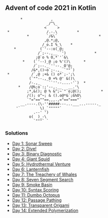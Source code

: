 ## Advent of code 2021 in Kotlin

           *             ,
                       _/^\_
                      <     >
     *                 /.-.\         *
              *        `/&\`                   *
                      ,@.*;@,
                     /_o.I %_\    *
        *           (`'--:o(_@;
                   /`;--.,__ `')             *
                  ;@`o % O,*`'`&\
            *    (`'--)_@ ;o %'()\      *
                 /`;--._`''--._O'@;
                /&*,()~o`;-.,_ `""`)
     *          /`,@ ;+& () o*`;-';\
               (`""--.,_0 +% @' &()\
               /-.,_    ``''--....-'`)  *
          *    /@%;o`:;'--,.__   __.'\
              ;*,&(); @ % &^;~`"`o;@();         *
              /(); o^~; & ().o@*&`;&%O\
              `"="==""==,,,.,="=="==="`
           __.----.(\-''#####---...___...-----._
         '`         \)_`"""""`
                 .--' ')
               o(  )_-\
                 `"""` `

### Solutions

* [Day 1: Sonar Sweep](/src/main/kotlin/Day01.kt)
* [Day 2: Dive!](/src/main/kotlin/Day02.kt)
* [Day 3: Binary Diagnostic](/src/main/kotlin/Day03.kt)
* [Day 4: Giant Squid](/src/main/kotlin/Day04.kt)
* [Day 5: Hydrothermal Venture](/src/main/kotlin/Day05.kt)
* [Day 6: Lanternfish](/src/main/kotlin/Day06.kt)
* [Day 7: The Treachery of Whales](/src/main/kotlin/Day07.kt)
* [Day 8: Seven Segment Search](/src/main/kotlin/Day08.kt)
* [Day 9: Smoke Basin](/src/main/kotlin/Day09.kt)
* [Day 10: Syntax Scoring](/src/main/kotlin/Day10.kt)
* [Day 11: Dumbo Octopus](/src/main/kotlin/Day11.kt)
* [Day 12: Passage Pathing](/src/main/kotlin/Day12.kt)
* [Day 13: Transparent Origami](/src/main/kotlin/Day13.kt)
* [Day 14: Extended Polymerization](/src/main/kotlin/Day14.kt)